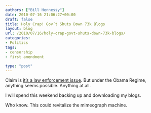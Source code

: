 ```yaml
---
authors: ["Bill Hennessy"]
date: 2010-07-16 21:06:27+00:00
draft: false
title: Holy Crap! Gov’t Shuts Down 73k Blogs
layout: blog
url: /2010/07/16/holy-crap-govt-shuts-down-73k-blogs/
categories:
- Politics
tags:
- censorship
- first amendment

type: "post"
---
```


Claim is [it’s a law enforcement issue](https://mypetjawa.mu.nu/archives/203321.php). But under the Obama Regime, anything seems possible. Anything at all.

 

I will spend this weekend backing up and downloading my blogs.

 

Who know. This could revitalize the mimeograph machine. 
